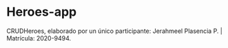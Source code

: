 # Heroes-app


CRUDHeroes, elaborado por un único participante: Jerahmeel Plasencia P. | Matrícula: 2020-9494.
